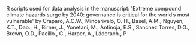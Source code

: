 R scripts used for data analysis in the manuscript: 'Extreme compound climate hazards surge by 2040: governance is critical for the world’s most vulnerable'
by Craparo, A.C.W., Minoarivelo, O. H., Basel, A.M., Nguyen, K.T., Dao., H., Birner, J., Yonetani, M., Antinoja, E.S., Sanchez Torres, D.G., Brown, O.D., Pacillo., G., Harper, A., Läderach., P 
